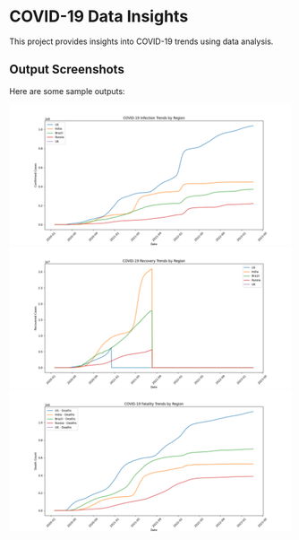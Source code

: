 # COVID-19 Data Insights

This project provides insights into COVID-19 trends using data analysis.

## Output Screenshots

Here are some sample outputs:

![Sample Output 1](output/Figure_1.png)
![Sample Output 2](output/Figure_2.png)
![Sample Output 2](output/Figure_3.png)
